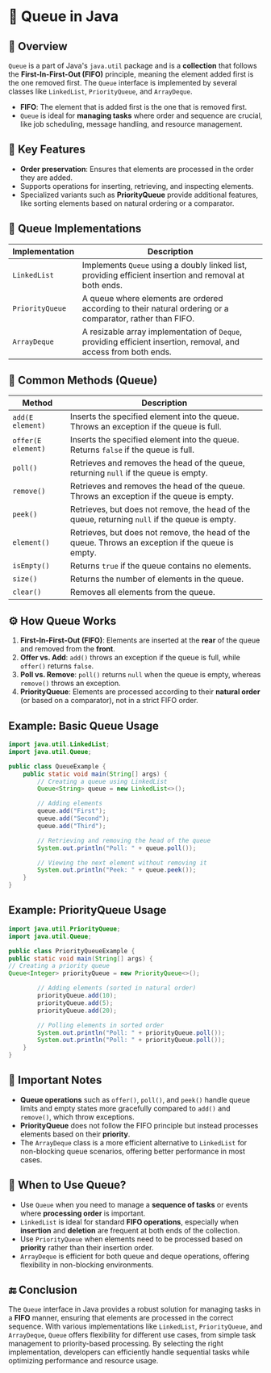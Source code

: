 # 📘 Queue in Java

## 📝 Overview
`Queue` is a part of Java's `java.util` package and is a **collection** that follows the **First-In-First-Out (FIFO)** principle, meaning the element added first is the one removed first. The `Queue` interface is implemented by several classes like `LinkedList`, `PriorityQueue`, and `ArrayDeque`.

- **FIFO**: The element that is added first is the one that is removed first.
- `Queue` is ideal for **managing tasks** where order and sequence are crucial, like job scheduling, message handling, and resource management.

## 🧩 Key Features
- **Order preservation**: Ensures that elements are processed in the order they are added.
- Supports operations for inserting, retrieving, and inspecting elements.
- Specialized variants such as **PriorityQueue** provide additional features, like sorting elements based on natural ordering or a comparator.

## 🚀 Queue Implementations

| **Implementation**   | **Description**                                                                 |
|----------------------|---------------------------------------------------------------------------------|
| `LinkedList`         | Implements `Queue` using a doubly linked list, providing efficient insertion and removal at both ends. |
| `PriorityQueue`      | A queue where elements are ordered according to their natural ordering or a comparator, rather than FIFO. |
| `ArrayDeque`         | A resizable array implementation of `Deque`, providing efficient insertion, removal, and access from both ends. |

## 🚀 Common Methods (Queue)

| **Method**                              | **Description**                                |
|-----------------------------------------|------------------------------------------------|
| `add(E element)`                        | Inserts the specified element into the queue. Throws an exception if the queue is full. |
| `offer(E element)`                      | Inserts the specified element into the queue. Returns `false` if the queue is full. |
| `poll()`                                | Retrieves and removes the head of the queue, returning `null` if the queue is empty. |
| `remove()`                              | Retrieves and removes the head of the queue. Throws an exception if the queue is empty. |
| `peek()`                                | Retrieves, but does not remove, the head of the queue, returning `null` if the queue is empty. |
| `element()`                             | Retrieves, but does not remove, the head of the queue. Throws an exception if the queue is empty. |
| `isEmpty()`                             | Returns `true` if the queue contains no elements.|
| `size()`                                | Returns the number of elements in the queue.   |
| `clear()`                               | Removes all elements from the queue.           |

## ⚙️ How Queue Works
1. **First-In-First-Out (FIFO)**: Elements are inserted at the **rear** of the queue and removed from the **front**.
2. **Offer vs. Add**: `add()` throws an exception if the queue is full, while `offer()` returns `false`.
3. **Poll vs. Remove**: `poll()` returns `null` when the queue is empty, whereas `remove()` throws an exception.
4. **PriorityQueue**: Elements are processed according to their **natural order** (or based on a comparator), not in a strict FIFO order.

## Example: Basic Queue Usage

```java
import java.util.LinkedList;
import java.util.Queue;

public class QueueExample {
    public static void main(String[] args) {
        // Creating a queue using LinkedList
        Queue<String> queue = new LinkedList<>();

        // Adding elements
        queue.add("First");
        queue.add("Second");
        queue.add("Third");

        // Retrieving and removing the head of the queue
        System.out.println("Poll: " + queue.poll());

        // Viewing the next element without removing it
        System.out.println("Peek: " + queue.peek());
    }
}
```

## Example: PriorityQueue Usage

``` java
import java.util.PriorityQueue;
import java.util.Queue;

public class PriorityQueueExample {
public static void main(String[] args) {
// Creating a priority queue
Queue<Integer> priorityQueue = new PriorityQueue<>();

        // Adding elements (sorted in natural order)
        priorityQueue.add(10);
        priorityQueue.add(5);
        priorityQueue.add(20);

        // Polling elements in sorted order
        System.out.println("Poll: " + priorityQueue.poll());
        System.out.println("Poll: " + priorityQueue.poll());
    }
}
```


## 🔐 Important Notes
- **Queue operations** such as `offer()`, `poll()`, and `peek()` handle queue limits and empty states more gracefully compared to `add()` and `remove()`, which throw exceptions.
- **PriorityQueue** does not follow the FIFO principle but instead processes elements based on their **priority**.
- The `ArrayDeque` class is a more efficient alternative to `LinkedList` for non-blocking queue scenarios, offering better performance in most cases.

## 🎯 When to Use Queue?
- Use `Queue` when you need to manage a **sequence of tasks** or events where **processing order** is important.
- `LinkedList` is ideal for standard **FIFO operations**, especially when **insertion** and **deletion** are frequent at both ends of the collection.
- Use `PriorityQueue` when elements need to be processed based on **priority** rather than their insertion order.
- `ArrayDeque` is efficient for both queue and deque operations, offering flexibility in non-blocking environments.

## 🔚 Conclusion

The `Queue` interface in Java provides a robust solution for managing tasks in a **FIFO** manner, ensuring that elements are processed in the correct sequence. With various implementations like `LinkedList`, `PriorityQueue`, and `ArrayDeque`, `Queue` offers flexibility for different use cases, from simple task management to priority-based processing. By selecting the right implementation, developers can efficiently handle sequential tasks while optimizing performance and resource usage.